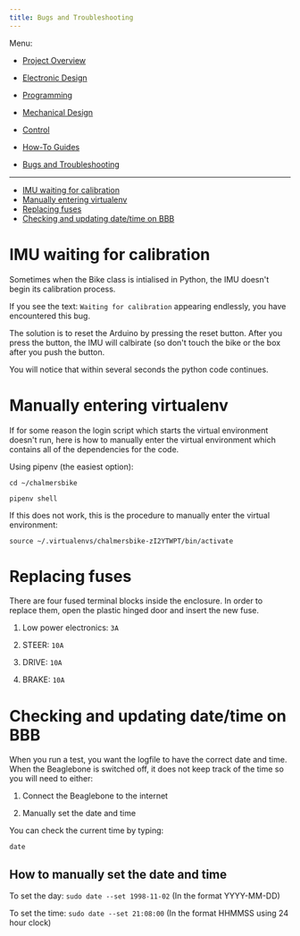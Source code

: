 ```yaml
---
title: Bugs and Troubleshooting
---
```


Menu:

* [Project Overview](https://chalmersbike.github.io/pages/overview.html)

* [Electronic Design](https://chalmersbike.github.io/pages/electronics.html)

* [Programming](https://chalmersbike.github.io/pages/programming.html)

* [Mechanical Design](https://chalmersbike.github.io/pages/mechanical.html)

* [Control](https://chalmersbike.github.io/pages/control.html)

* [How-To Guides](https://chalmersbike.github.io/pages/howto/)

* [Bugs and Troubleshooting](https://chalmersbike.github.io/pages/bugs.html)

---

<!--ts-->
   * [IMU waiting for calibration](#imu-waiting-for-calibration)
   * [Manually entering virtualenv](#manually-entering-virtualenv)
   * [Replacing fuses](#replacing-fuses)
   * [Checking and updating date/time on BBB](#checking-and-updating-datetime-on-bbb)

<!-- Added by: Boaz Ash, at: 2018-08-10T16:46+02:00 -->

<!--te-->

# IMU waiting for calibration

Sometimes when the Bike class is intialised in Python, the IMU doesn't begin its calibration process.

If you see the text: `Waiting for calibration` appearing endlessly, you have encountered this bug.

The solution is to reset the Arduino by pressing the reset button. After you press the button, the IMU will calbirate (so don't touch the bike or the box after you push the button.

You will notice that within several seconds the python code continues.

# Manually entering virtualenv

If for some reason the login script which starts the virtual environment doesn't run, here is how to manually enter the virtual environment which contains all of the dependencies for the code.

Using pipenv (the easiest option):

`cd ~/chalmersbike`

`pipenv shell`

If this does not work, this is the procedure to manually enter the virtual environment:

`source ~/.virtualenvs/chalmersbike-zI2YTWPT/bin/activate`

# Replacing fuses

There are four fused terminal blocks inside the enclosure. In order to replace them, open the plastic hinged door and insert the new fuse.

1. Low power electronics: `3A`

2. STEER: `10A`

3. DRIVE: `10A`

4. BRAKE: `10A`

# Checking and updating date/time on BBB

When you run a test, you want the logfile to have the correct date and time. When the Beaglebone is switched off, it does not keep track of the time so you will need to either:

1. Connect the Beaglebone to the internet

2. Manually set the date and time

You can check the current time by typing: 

`date`

## How to manually set the date and time

To set the day: `sudo date --set 1998-11-02` (In the format YYYY-MM-DD)

To set the time: `sudo date --set 21:08:00` (In the format HHMMSS using 24 hour clock)
